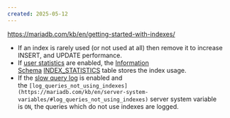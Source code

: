 ```yaml
---
created: 2025-05-12
---
```

https://mariadb.com/kb/en/getting-started-with-indexes/

- If an index is rarely used (or not used at all) then remove it to increase INSERT, and UPDATE performance.
- If [user statistics](https://mariadb.com/kb/en/user-statistics/) are enabled, the [Information Schema](https://mariadb.com/kb/en/information-schema/) [INDEX_STATISTICS](https://mariadb.com/kb/en/information-schema-index_statistics-table/) table stores the index usage.
- If the [slow query log](https://mariadb.com/kb/en/slow-query-log/) is enabled and the `[log_queries_not_using_indexes](https://mariadb.com/kb/en/server-system-variables/#log_queries_not_using_indexes)` server system variable is `ON`, the queries which do not use indexes are logged.